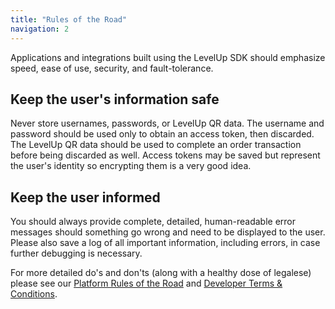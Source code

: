 ```yaml
---
title: "Rules of the Road"
navigation: 2
---
```

Applications and integrations built using the LevelUp SDK should emphasize speed, ease of use,
security, and fault-tolerance.

## Keep the user's information safe
Never store usernames, passwords, or LevelUp QR data. The username and password should be used only
to obtain an access token, then discarded. The LevelUp QR data should be used to complete an order
transaction before being discarded as well. Access tokens may be saved but represent the user's
identity so encrypting them is a very good idea.

## Keep the user informed
You should always provide complete, detailed, human-readable error messages should something go
wrong and need to be displayed to the user. Please also save a log of all important information,
including errors, in case further debugging is necessary.

For more detailed do's and don'ts (along with a healthy dose of legalese) please see our
[Platform Rules of the Road](/getting-started/rules-of-the-road/) and <a
href="https://www.thelevelup.com/developer-terms/" target="_blank">Developer Terms & Conditions</a>.
